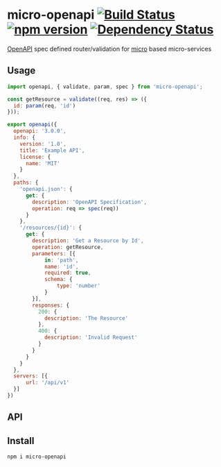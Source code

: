 # micro-openapi [![Build Status](https://travis-ci.org/bealearts/micro-openapi.png?branch=master)](https://travis-ci.org/bealearts/micro-openapi) [![npm version](https://badge.fury.io/js/micro-openapi.svg)](http://badge.fury.io/js/micro-openapi) [![Dependency Status](https://david-dm.org/bealearts/micro-openapi.png)](https://david-dm.org/bealearts/micro-openapi)

[OpenAPI](https://www.openapis.org/) spec defined router/validation for [micro](https://github.com/zeit/micro) based micro-services

## Usage
```js
import openapi, { validate, param, spec } from 'micro-openapi';

const getResource = validate((req, res) => ({
  id: param(req, 'id')
}));

export openapi({
  openapi: '3.0.0',
  info: {
    version: '1.0',
    title: 'Example API',
    license: {
      name: 'MIT'
    }
  },
  paths: {
    'openapi.json': {
      get: {
        description: 'OpenAPI Specification',
        operation: req => spec(req))
      }
    },
    '/resources/{id}': {
      get: {
        description: 'Get a Resource by Id',
        operation: getResource,
        parameters: [{
            in: 'path',
            name: 'id',
            required: true,
            schema: {
                type: 'number'
            }
        }],
        responses: {
          200: {
            description: 'The Resource'
          },
          400: {
            description: 'Invalid Request'
          }
        }
      }
    }
  },
  servers: [{
      url: '/api/v1'
  }]
})
```

## API



## Install
```shell
npm i micro-openapi
```
